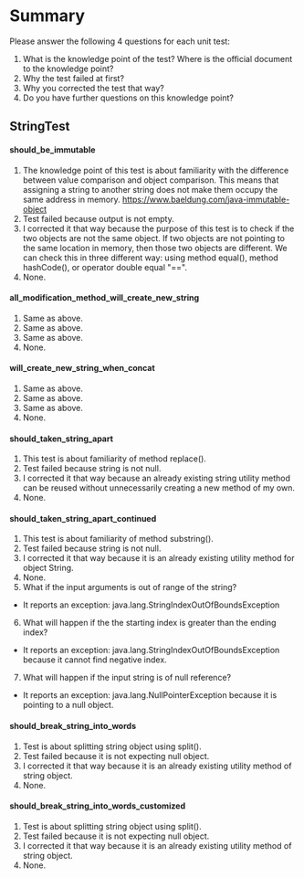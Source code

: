 # Summary

Please answer the following 4 questions for each unit test:
1. What is the knowledge point of the test? Where is the official document to the knowledge point?
2. Why the test failed at first?
3. Why you corrected the test that way?
4. Do you have further questions on this knowledge point?

## StringTest
#### should_be_immutable
1. The knowledge point of this test is about familiarity with the difference between value comparison and object comparison.
This means that assigning a string to another string does not make them occupy the same address in memory.
https://www.baeldung.com/java-immutable-object
2. Test failed because output is not empty.
3. I corrected it that way because the purpose of this test is to check if the two objects are not the same object.
If two objects are not pointing to the same location in memory, then those two objects are different.
We can check this in three different way: using method equal(), method hashCode(), or operator double equal "==".
4. None.

#### all_modification_method_will_create_new_string
1. Same as above.
2. Same as above.
3. Same as above.
4. None.

#### will_create_new_string_when_concat
1. Same as above.
2. Same as above.
3. Same as above.
4. None.

#### should_taken_string_apart
1. This test is about familiarity of method replace(). 
2. Test failed because string is not null.
3. I corrected it that way because an already existing string utility method can be reused without unnecessarily creating 
a new method of my own.
4. None.

#### should_taken_string_apart_continued
1. This test is about familiarity of method substring(). 
2. Test failed because string is not null.
3. I corrected it that way because it is an already existing utility method for object String.
4. None.
5. What if the input arguments is out of range of the string?
- It reports an exception: java.lang.StringIndexOutOfBoundsException
6. What will happen if the the starting index is greater than the ending index?
- It reports an exception: java.lang.StringIndexOutOfBoundsException because it cannot find negative index.
7. What will happen if the input string is of null reference?
- It reports an exception: java.lang.NullPointerException because it is pointing to a null object.

#### should_break_string_into_words
1. Test is about splitting string object using split().
2. Test failed because it is not expecting null object.
3. I corrected it that way because it is an already existing utility method of string object.
4. None.

#### should_break_string_into_words_customized
1. Test is about splitting string object using split().
2. Test failed because it is not expecting null object.
3. I corrected it that way because it is an already existing utility method of string object.
4. None.
